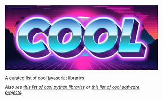 ![banner](/banner.jpg "banner")

A curated list of cool javascript libraries

*Also see [this list of cool python libraries](https://github.com/RobertDusk/coolpy) or [this list of cool software projects](https://github.com/RobertDusk/cool).*


